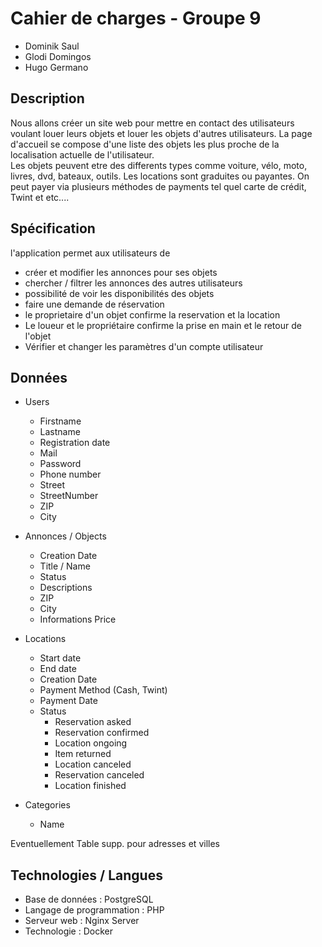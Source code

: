 # Cahier de charges - Groupe 9
* Dominik Saul
* Glodi Domingos
* Hugo Germano

## Description
Nous allons créer un site web pour mettre en contact des utilisateurs voulant louer leurs objets et louer les objets d'autres utilisateurs. La page d'accueil se compose d'une liste des objets les plus proche de la localisation actuelle de l'utilisateur.   
Les objets peuvent etre des differents types comme voiture, vélo, moto, livres, dvd, bateaux, outils. Les locations sont graduites ou payantes. On peut payer via plusieurs méthodes de payments tel quel carte de crédit, Twint et etc....

## Spécification
l'application permet aux utilisateurs de
- créer et modifier les annonces pour ses objets
- chercher / filtrer les annonces des autres utilisateurs
- possibilité de voir les disponibilités des objets
- faire une demande de réservation
- le proprietaire d'un objet confirme la reservation et la location
- Le loueur et le propriétaire confirme la prise en main et le retour de l'objet
- Vérifier et changer les paramètres d'un compte utilisateur

## Données
- Users
  - Firstname
  - Lastname
  - Registration date
  - Mail
  - Password
  - Phone number
  - Street
  - StreetNumber
  - ZIP
  - City

- Annonces / Objects
  - Creation Date
  - Title / Name
  - Status 
  - Descriptions
  - ZIP
  - City
  - Informations Price

- Locations
  - Start date
  - End date
  - Creation Date
  - Payment Method (Cash, Twint)
  - Payment Date
  - Status 
    - Reservation asked
    - Reservation confirmed
    - Location ongoing
    - Item returned
    - Location canceled
    - Reservation canceled
    - Location finished

- Categories
  - Name

Eventuellement Table supp. pour adresses et villes

## Technologies / Langues
- Base de données : PostgreSQL
- Langage de programmation : PHP
- Serveur web : Nginx Server
- Technologie : Docker
